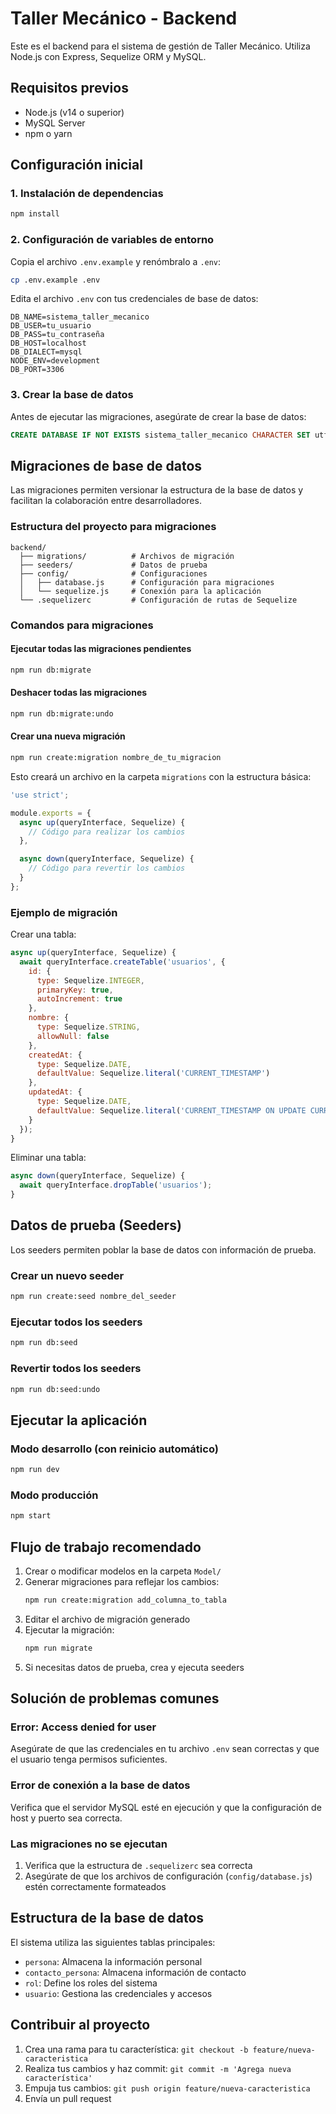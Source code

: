 # Taller Mecánico - Backend

Este es el backend para el sistema de gestión de Taller Mecánico. Utiliza Node.js con Express, Sequelize ORM y MySQL.

## Requisitos previos

- Node.js (v14 o superior)
- MySQL Server
- npm o yarn

## Configuración inicial

### 1. Instalación de dependencias

```bash
npm install
```

### 2. Configuración de variables de entorno

Copia el archivo `.env.example` y renómbralo a `.env`:

```bash
cp .env.example .env
```

Edita el archivo `.env` con tus credenciales de base de datos:

```
DB_NAME=sistema_taller_mecanico
DB_USER=tu_usuario
DB_PASS=tu_contraseña
DB_HOST=localhost
DB_DIALECT=mysql
NODE_ENV=development
DB_PORT=3306
```

### 3. Crear la base de datos

Antes de ejecutar las migraciones, asegúrate de crear la base de datos:

```sql
CREATE DATABASE IF NOT EXISTS sistema_taller_mecanico CHARACTER SET utf8mb4 COLLATE utf8mb4_unicode_ci;
```

## Migraciones de base de datos

Las migraciones permiten versionar la estructura de la base de datos y facilitan la colaboración entre desarrolladores.

### Estructura del proyecto para migraciones

```
backend/
  ├── migrations/          # Archivos de migración
  ├── seeders/             # Datos de prueba
  ├── config/              # Configuraciones
  │   ├── database.js      # Configuración para migraciones
  │   └── sequelize.js     # Conexión para la aplicación
  └── .sequelizerc         # Configuración de rutas de Sequelize
```

### Comandos para migraciones

#### Ejecutar todas las migraciones pendientes

```bash
npm run db:migrate
```

#### Deshacer todas las migraciones

```bash
npm run db:migrate:undo
```

#### Crear una nueva migración

```bash
npm run create:migration nombre_de_tu_migracion
```

Esto creará un archivo en la carpeta `migrations` con la estructura básica:

```javascript
'use strict';

module.exports = {
  async up(queryInterface, Sequelize) {
    // Código para realizar los cambios
  },

  async down(queryInterface, Sequelize) {
    // Código para revertir los cambios
  }
};
```

### Ejemplo de migración

Crear una tabla:

```javascript
async up(queryInterface, Sequelize) {
  await queryInterface.createTable('usuarios', {
    id: {
      type: Sequelize.INTEGER,
      primaryKey: true,
      autoIncrement: true
    },
    nombre: {
      type: Sequelize.STRING,
      allowNull: false
    },
    createdAt: {
      type: Sequelize.DATE,
      defaultValue: Sequelize.literal('CURRENT_TIMESTAMP')
    },
    updatedAt: {
      type: Sequelize.DATE,
      defaultValue: Sequelize.literal('CURRENT_TIMESTAMP ON UPDATE CURRENT_TIMESTAMP')
    }
  });
}
```

Eliminar una tabla:

```javascript
async down(queryInterface, Sequelize) {
  await queryInterface.dropTable('usuarios');
}
```

## Datos de prueba (Seeders)

Los seeders permiten poblar la base de datos con información de prueba.

### Crear un nuevo seeder

```bash
npm run create:seed nombre_del_seeder
```

### Ejecutar todos los seeders

```bash
npm run db:seed
```

### Revertir todos los seeders

```bash
npm run db:seed:undo
```

## Ejecutar la aplicación

### Modo desarrollo (con reinicio automático)

```bash
npm run dev
```

### Modo producción

```bash
npm start
```

## Flujo de trabajo recomendado

1. Crear o modificar modelos en la carpeta `Model/`
2. Generar migraciones para reflejar los cambios:
   ```bash
   npm run create:migration add_columna_to_tabla
   ```
3. Editar el archivo de migración generado
4. Ejecutar la migración:
   ```bash
   npm run migrate
   ```
5. Si necesitas datos de prueba, crea y ejecuta seeders

## Solución de problemas comunes

### Error: Access denied for user

Asegúrate de que las credenciales en tu archivo `.env` sean correctas y que el usuario tenga permisos suficientes.

### Error de conexión a la base de datos

Verifica que el servidor MySQL esté en ejecución y que la configuración de host y puerto sea correcta.

### Las migraciones no se ejecutan

1. Verifica que la estructura de `.sequelizerc` sea correcta
2. Asegúrate de que los archivos de configuración (`config/database.js`) estén correctamente formateados

## Estructura de la base de datos

El sistema utiliza las siguientes tablas principales:

- `persona`: Almacena la información personal
- `contacto_persona`: Almacena información de contacto
- `rol`: Define los roles del sistema
- `usuario`: Gestiona las credenciales y accesos

## Contribuir al proyecto

1. Crea una rama para tu característica: `git checkout -b feature/nueva-caracteristica`
2. Realiza tus cambios y haz commit: `git commit -m 'Agrega nueva característica'`
3. Empuja tus cambios: `git push origin feature/nueva-caracteristica`
4. Envía un pull request
